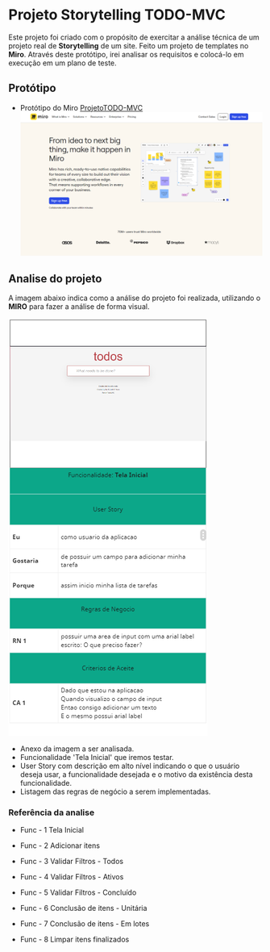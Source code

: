 # Projeto Storytelling TODO-MVC

Este projeto foi criado com o propósito de exercitar a análise técnica de um projeto real de **Storytelling** de um site. Feito um projeto de templates no **Miro**. Através deste protótipo, irei analisar os requisitos e colocá-lo em execução em um plano de teste.

## Protótipo
- Protótipo do Miro [ProjetoTODO-MVC](https://miro.com/app/board/uXjVNxAQG98=/)
![Referencia Protótipo](../img/ref.miro.png)

## Analise do projeto

A imagem abaixo indica como a análise do projeto foi realizada, utilizando o **MIRO** para fazer a análise de forma visual.

![Referencia analise](img/ref_analise.png)

- Anexo da imagem a ser analisada.
- Funcionalidade 'Tela Inicial' que iremos testar.
- User Story com descrição em alto nível indicando o que o  usuário deseja usar, a funcionalidade desejada e o motivo da existência desta funcionalidade.
- Listagem das regras de negócio a serem implementadas.

### Referência da analise

- Func - 1 Tela Inicial

- Func - 2 Adicionar itens

- Func - 3 Validar Filtros - Todos

- Func - 4 Validar Filtros - Ativos

- Func - 5 Validar Filtros - Concluído

- Func - 6 Conclusão de itens - Unitária

- Func - 7 Conclusão de itens - Em lotes

- Func - 8 Limpar itens finalizados